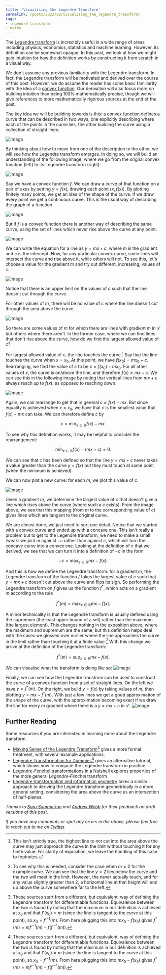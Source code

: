 ```yaml
---
title: 'Visualising the Legendre Transform'
permalink: /posts/2023/02/visualising_the_legendre_transform/
tags:
- legendre transform
- maths
---
```


The [Legendre transform](https://en.wikipedia.org/wiki/Legendre_transformation) is incredibly useful in a wide range of areas including physics, economics, statistics and machine learning. However, its definition can be somewhat opaque. In this post, we look at how we might gain intuition for how the definition works by constructing it from scratch in a visual way.

We don't assume any previous familiarity with the Legendre transform. In fact, the Legendre transform will be motivated and derived over the course of this post. However, we do assume the reader has some basic familiarity with the idea of a [convex function](https://en.wikipedia.org/wiki/Convex_function). Our derivation will also focus more on building intuition than being 100% mathematically precise, though we will give references to more mathematically rigorous sources at the end of the post.

The key idea we will be building towards is this: a convex function defines a curve that can be described in two ways, one explicitly describing where each of the points in the curve lies, the other building the curve using a collection of straight lines.

![image](legendre_transform/output.gif)

By thinking about how to move from one of the description to the other, we will see how the Legendre transform emerges. In doing so, we will build an understanding of the following image, where we go from the orignal convex function (left) to its Legendre transform (right):

![image](legendre_transform/static_legendre.png)

Say we have a convex function $f$. We can draw a curve of that function on a pair of axes by setting $y=f(x)$, drawing each point $(x, f(x))$. By plotting finitely many points, we get an idea of the shape of the curve. If we draw every point we get a continuous curve. This is the usual way of describing the graph of a function.

![image](legendre_transform/points.gif)

But if $f$ is a convex function there is another way of describing the same curve, using the set of lines which never rise above the curve at any point.

![image](legendre_transform/good_lines.gif)


We can write the equation for a line as $y=mx+c$, where $m$ is the gradient and $c$ is the intercept. Now, for any particular convex curve, some lines will intersect the curve and rise above it, while others will not. To see this, let's choose a value for the gradient $m$ and try out different, increasing, values of $c$.

![image](legendre_transform/good_lines_bad_lines.gif)

Notice that there is an upper limit on the values of $c$ such that the line doesn't cut through the curve.

For other values of $m$, there will be no value of $c$ where the line doesn't cut through the area above the curve.

![image](legendre_transform/bad_lines.gif)

So there are some values of $m$ for which there are lines with gradient $m$ in $\mathcal{L}$ but others where there aren't. In the former case, where we can find lines that don't rise above the curve, how do we find the largest allowed value of $c$?

For largest allowed value of $c$, the line touches the curve.[^1] Say that the line touches the curve when $x=x_0$. At this point, we have $f(x_0)=mx_0 + c$. Rearranging, we find the value of $c$ to be $c = f(x_0) - mx_0$. For all other values of $x$, the curve is on/above the line, and therefore $f(x) \geq mx+c$. We can see this in the following image by noting that vertical lines from $mx +c$ always reach *up* to $f(x)$, as opposed to reaching down.

![image](legendre_transform/tangent.gif)

Again, we can rearrange to get that in general $c \leq f(x) - mx$. But since equality is achieved when $x=x_0$, we have that $c$ is the smallest value that $f(x) - mx$ can take. We can therefore define $c$ by

$$c = \min_{x \in \mathbb{R}} f(x) - mx. \nonumber$$

To see why this definition works, it may be helpful to consider the rearrangement:

$$\min_{x \in \mathbb{R}} f(x) - (mx + c) = 0. \nonumber$$

We can see that $c$ has been defined so that the line $y=mx + c$ never takes a value greater than the curve $y=f(x)$ but they must touch at some point (when the minimum is achieved).

We can now plot a new curve: for each $m$, we plot this value of $c$.

![image](legendre_transform/legendre_c.gif)


Given a gradient $m$, we determine the largest value of $c$ that doesn't give a line which rises above the curve (where such a $c$ exists). From the image above, we see that this mapping (from $m$ to the corresponding value of $c$) gives lines which are tangent to the original curve.

We are almost done, we just need to sort one detail. Notice that we started with a convex curve and ended up with a concave one. This isn't really a problem but to get to the Legendre transform, we need to make a small tweak: we plot $m$ against $-c$ rather than against $c$, which will turn the concave curve into a convex one. Looking at the definition of $c$ that we derived, we see that we can turn it into a definition of $-c$ in the form

$$-c = \max_{x \in \mathbb{R}} mx - f(x).\nonumber$$

And this is how we define the Legendre transform: for a gradient $m$, the Legendre transform of the function $f$ takes the largest value of $c$ such that $y=mx +c$ doesn't cut above the curve and flips its sign. So performing the Legendre transform on $f$ gives us the function $f^*$, which acts on a gradient $m$ according to the rule

$$f^\ast(m) = \max_{x \in \mathbb{R}} mx - f(x).\nonumber$$

A minor technicality is that the Legendre transform is usually defined using the supremum (the least upper bound of a set) rather than the maximum (the largest element). This changes nothing in the exposition above, where the maximum and supremum are the same, but this definition helps deal with the cases we glossed over earlier where the line approaches the curve in the limit rather than touching it at a finite value.[^2] With this change we arrive at the definition of the Legendre transform:

$$f^\ast(m) = \sup_{x \in \mathbb{R}} mx - f(x).\nonumber$$ 

We can visualise what the transform is doing like so:
![image](legendre_transform/legendre.gif)

Finally, we can see how the Legendre transform can be used to construct the curve of a convex function from a set of straight lines.
On the left we have $y = f^*(m)$. On the right, we build $y=f(x)$ by taking values of $m$, then plotting $y=mx - f^\ast(m)$. With just a few lines we get a good approximation of the shape of the curve, with the approximation becoming exact if we draw the line for every $m$ gradient where there is a $y=mx+c$ in $\mathcal{L}$.
![image](legendre_transform/final.gif)

## Further Reading

Some resources if you are interested in learning more about the Legendre transform. 
- [Making Sense of the Legendre Transform](https://www2.ph.ed.ac.uk/~mevans/sp/LT070902.pdf)[^3] gives a more formal treatment, with several example applications.
- [Legendre Transformation for Dummies](https://profoundphysics.com/legendre-transformations-for-dummies-intuition-and-examples/)[^3] gives an alternative tutorial, which shows how to compute the Legendre transform in practice.
- [Legendre-Fenchel transformations in a Nutshell](https://www.ise.ncsu.edu/fuzzy-neural/wp-content/uploads/sites/9/2019/01/or706-LF-transform-1.pdf) explores properties of the more general _Legendre-Fenchel_ transform
- [Legendre transformation and information geometry](https://www.lix.polytechnique.fr/~nielsen/Note-LegendreTransformation.pdf) takes a similar approach to deriving the Legendre transform geometrically in a more general setting, considering the area above the curve as an intersection of half-planes.

_Thanks to [Sara Summerton](https://sara-es.github.io/) and [Andrew Webb](https://twitter.com/AndrewM_Webb) for their feedback on draft versions of this post._

_If you have any comments or spot any errors in the above, please feel free to reach out to me on [Twitter](https://twitter.com/EchoStatements)_


[^1]: This isn't strictly true, the highest line to not cut into the area above the curve may just approach the curve in the limit without touching it for any finite value. For clarity of exposition, we leave the handling of this case to footnotes.
[^2]: To see why this is needed, consider the case when $m=0$ for the example curve. We can see that the line $y=2$ lies below the curve and the two will meet in the limit. However, the never actually touch, and for any value slightly greater than 2, a horizontal line at that height will end up above the curve somewhere far to the left.
[^3]: These sources start from a different, but equivalent, way of defining the Legendre transform for differentiable functions. Equivalence between the two is found by noting that the maximum in our definition is achieved at $x_0$ and that $f'(x_0)=m$ (since the line is tangent to the curve at this point), so $x_0 = f'^{-1}(m)$. From here plugging this into $mx_0-f(x_0)$ gives  $f^*(m) = m f'^{-1}(m) - f(f'^{-1}(m))$.
